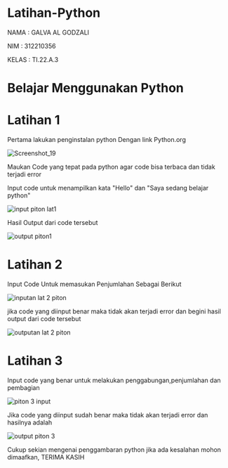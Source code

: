 # Latihan-Python

NAMA : GALVA AL GODZALI

NIM : 312210356

KELAS : TI.22.A.3

# Belajar Menggunakan Python 

# Latihan 1

Pertama lakukan penginstalan python Dengan link Python.org

![Screenshot_19](https://user-images.githubusercontent.com/115516730/197379611-f98b636b-e77c-4fb5-bcd8-e2907ff4f94d.png)

Maukan Code yang tepat pada python agar code bisa terbaca dan tidak terjadi error

Input code untuk menampilkan kata "Hello" dan "Saya sedang belajar python"

![input piton lat1](https://user-images.githubusercontent.com/115516730/197379718-939a16b5-59c8-4c23-8ba4-8142fe33fb6d.png)

Hasil Output dari code tersebut

![output piton1](https://user-images.githubusercontent.com/115516730/197379732-f3caf705-80d9-46da-a345-6bcd87f4d107.png)

# Latihan 2

Input Code Untuk memasukan Penjumlahan Sebagai Berikut

![inputan lat 2 piton](https://user-images.githubusercontent.com/115516730/197379983-eab7ce4c-f7b0-40c3-babc-650fe26c4588.png)

jika code yang diinput benar maka tidak akan terjadi error dan begini hasil output dari code tersebut

![outputan lat 2 piton](https://user-images.githubusercontent.com/115516730/197380044-fb3fbb87-a5e7-40a2-9faf-d2ad94121090.png)

# Latihan 3 

Input code yang benar untuk melakukan penggabungan,penjumlahan dan pembagian 

![piton 3 input](https://user-images.githubusercontent.com/115516730/197380085-c4d44545-769e-4b9a-81a0-101a49321176.png)

Jika code yang diinput sudah benar maka tidak akan terjadi error dan hasilnya adalah

![output piton 3](https://user-images.githubusercontent.com/115516730/197380107-ab6ddd75-9800-497e-9897-0430f8aeb099.png)

Cukup sekian mengenai penggambaran python jika ada kesalahan mohon dimaafkan, TERIMA KASIH


